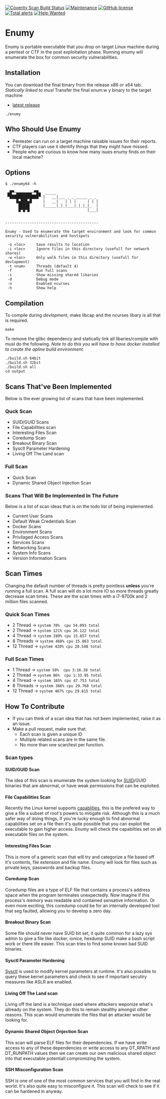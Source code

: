 <a href="https://scan.coverity.com/projects/luke-goddard-enumy"><img alt="Coverity Scan Build Status" src="https://scan.coverity.com/projects/20962/badge.svg"/></a>
[![Maintenance](https://img.shields.io/badge/Maintained%3F-yes-green.svg)](https://github.com/luke-goddard/enumy/graphs/commit-activity)
[![GitHub license](https://img.shields.io/github/license/Naereen/StrapDown.js.svg)](https://github.com/Naereen/StrapDown.js/blob/master/LICENSE)
[![Total alerts](https://img.shields.io/lgtm/alerts/g/luke-goddard/enumy.svg?logo=lgtm&logoWidth=18)](https://lgtm.com/projects/g/luke-goddard/enumy/alerts/)
[![Help Wanted](https://img.shields.io/github/issues/luke-goddard/enumy/help%20wanted?color=green)](https://github.com/luke-goddard/enumy/issues?q=is%3Aissue+is%3Aopen+label%3A%22help+wanted%22)

# Enumy

Enumy is portable executable that you drop on target Linux machine during a pentest or CTF in the post exploitation phase. Running enumy will enumerate the box for common security vulnerabilities.

## Installation

You can download the final binary from the release x86 or x64 tab. _Statically linked to musl_
Transfer the final enum:w
y binary to the target machine

- [latest release](https://github.com/luke-goddard/enumy/releases)

```shell
./enumy
```

## Who Should Use Enumy

- Pentester can run on a target machine raisable issues for their reports.
- CTF players can use it identify things that they might have missed.
- People who are curious to know how many isues enumy finds on their local machine? 

## Options

```shell
$ ./enumy64 -h

 ▄█▀─▄▄▄▄▄▄▄─▀█▄  _____
 ▀█████████████▀ |   __|___ _ _ _____ _ _
     █▄███▄█     |   __|   | | |     | | |
      █████      |_____|_|_|___|_|_|_|_  |
      █▀█▀█                          |___|


------------------------------------------

Enumy - Used to enumerate the target environment and look for common
security vulnerabilities and hostspots

 -o <loc>     Save results to location
 -i <loc>     Ignore files in this directory (usefull for network shares)
 -w <loc>     Only walk files in this directory (usefull for devlopment)
 -t <num>     Threads (default 4)
 -f           Run full scans
 -s           Show missing shared libaries
 -d           Debug mode
 -n           Enabled ncurses
 -h           Show help
 ```

## Compilation

To compile during _devlopment_, make libcap and the ncurses libary is all that is required.

```shell
make
```

To remove the glibc dependency and statically link all libaries/compile with musl do the following. _Note to do this you will have to have docker installed to create the apline build environment._

```shells
./build.sh 64bit
./build.sh 32bit
./build.sh all
cd output
```

## Scans That've Been Implemented

Below is the ever growing list of scans that have been implemented.

### Quck Scan

- SUID/GUID Scans
- File Capabilities scan
- Interesting Files Scan
- Coredump Scan
- Breakout Binary Scan
- Sysctl Parameter Hardening
- Living Off The Land scan

### Full Scan

- Quick Scan
- Dynamic Shared Object Injection Scan

### Scans That Will Be Implemented In The Future

Below is a list of scan ideas that is on the todo list of being implemented.

- Current User Scans
- Default Weak Credentials Scan
- Docker Scans
- Environment Scans
- Privilaged Access Scans
- Services Scans
- Networking Scans
- System Info Scans
- Version Information Scans

## Scan Times

Changing the default number of threads is pretty pointless __unless__  you're running a full scan. A full scan will do a lot more IO so more threads greatly decrease scan times. These are the scan times with a i7-8700k and 2 million files scanned.

### Quick Scan Times

- 2 Thread  -> `system 70%  cpu 54.093 total`
- 2 Thread  -> `system 121% cpu 26.122 total`
- 4 Thread  -> `system 289% cpu 15.657 total`
- 8 Threads -> `system 468% cpu 15.863 total`
- 12 Thread -> `system 420% cpu 20.548 total`

### Full Scan Times

- 1 Thread  -> `system 50%  cpu 3:16.38 total`
- 2 Thread  -> `system 86%  cpu 1:33.95 total`
- 4 Thread  -> `system 165% cpu 47.753 total`
- 8 Threads -> `system 366% cpu 29.768 total`
- 12 Thread -> `system 467% cpu 29.815 total`

## How To Contribute

- If you can think of a scan idea that has not been implemented, raise it as an issue. 
- Make a pull request, make sure that.
  - Each scan is given a unique ID
  - Multiple related scans are in the same file.
  - No more than one scan/test per function.

### Scan types

#### SUID/GUID Scan

The idea of this scan is enumerate the system looking for [SUID](!https://www.hackingarticles.in/linux-privilege-escalation-using-suid-binaries/)/GUID binaries that are abnormal, or have weak permissions that can be exploited.

#### File Capabilities Scan

Recently the Linux kernel supports [capablities](!https://www.man7.org/linux/man-pages/man7/capabilities.7.html), this is the prefered way to give a file a subset of root's powers to mitigate risk. Although this is a much safer way of doing things, if you're lucky enough to find abnormal capabilities set on a file then it's quite possible that you can exploit the executable to gain higher access. Enumy will check the capabilties set on all executable files on the system.

#### Interesting Files Scan

This is more of a generic scan that will try and categorize a file based off it's contents, file extension and file name. Enumy will look for files such as private keys, passwords and backup files.

#### Coredump Scan

Coredump files are a type of ELF file that contains a process's address space when the program terminates unexpectedly. Now imagine if this process's memory was readable and contained sensative information. Or even more exciting, this coredump could be for an internally developed tool that seg faulted, allowing you to develop a zero day.

#### Breakout Binary Scan

Some file should never have SUID bit set, it quite common for a lazy sys admin to give a file like docker, ionice, hexdump SUID make a bash script work or there life easier. This scan tries to find some known bad SUID binaries.

#### Sysctl Parameter Hardening

[Sysctl](!https://linux.die.net/man/8/sysctl) is used to modify kernel parameters at runtime. It's also possible to query these kernel parameters and check to see if important secutiry measures like ASLR are enabled.

#### Living Off The Land scan

Living off the land is a technique used where attackers weponize what's allready on the system. They do this to remain stealthy amongst other reasons. This scan would enumerate the files that an attacker would be looking for.

#### Dynamic Shared Object Onjection Scan

This scan will parse ELF files for their dependencies. If we have write access to any of these dependencies or write access to any DT_RPATH and DT_RUNPATH values then we can create our own malicious shared object into that executable potentiall compromizing the system. 

#### SSH Misconfiguration Scan

SSH is one of one of the most common services that you will find in the real world. It's also quite easy to misconfigure it. This scan will check to see if it can be hardened in anyway.
